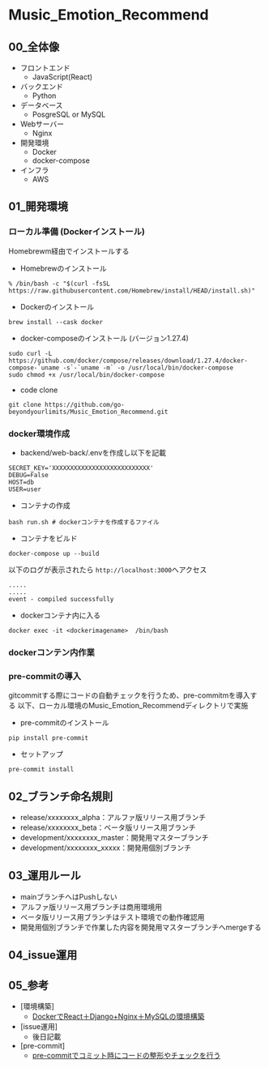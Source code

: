 # Music_Emotion_Recommend
## 00_全体像
* フロントエンド
  * JavaScript(React)
* バックエンド
  * Python
* データベース
  * PosgreSQL or MySQL
* Webサーバー
  * Nginx
* 開発環境
  * Docker
  * docker-compose
* インフラ
  * AWS 
## 01_開発環境
### ローカル準備 (Dockerインストール)
Homebrewm経由でインストールする

* Homebrewのインストール
```
% /bin/bash -c "$(curl -fsSL https://raw.githubusercontent.com/Homebrew/install/HEAD/install.sh)"
```
* Dockerのインストール
```
brew install --cask docker
```
* docker-composeのインストール (バージョン1.27.4)
```
sudo curl -L https://github.com/docker/compose/releases/download/1.27.4/docker-compose-`uname -s`-`uname -m` -o /usr/local/bin/docker-compose
sudo chmod +x /usr/local/bin/docker-compose
```
* code clone
```
git clone https://github.com/go-beyondyourlimits/Music_Emotion_Recommend.git
```
### docker環境作成
* backend/web-back/.envを作成し以下を記載
```
SECRET_KEY='XXXXXXXXXXXXXXXXXXXXXXXXXXX'
DEBUG=False
HOST=db
USER=user
```
* コンテナの作成
```
bash run.sh # dockerコンテナを作成するファイル
```
* コンテナをビルド
```
docker-compose up --build
```
以下のログが表示されたら `http://localhost:3000`へアクセス
```
.....
.....
event - compiled successfully
```
* dockerコンテナ内に入る
```
docker exec -it <dockerimagename>  /bin/bash
```
### dockerコンテン内作業

### pre-commitの導入
gitcommitする際にコードの自動チェックを行うため、pre-commitmを導入する
以下、ローカル環境のMusic_Emotion_Recommendディレクトリで実施
* pre-commitのインストール
```
pip install pre-commit
```
* セットアップ
```
pre-commit install
```

## 02_ブランチ命名規則
* release/xxxxxxxx_alpha：アルファ版リリース用ブランチ
* release/xxxxxxxx_beta：ベータ版リリース用ブランチ
* development/xxxxxxxx_master：開発用マスターブランチ
* development/xxxxxxxx_xxxxx：開発用個別ブランチ
## 03_運用ルール
* mainブランチへはPushしない
* アルファ版リリース用ブランチは商用環境用
* ベータ版リリース用ブランチはテスト環境での動作確認用
* 開発用個別ブランチで作業した内容を開発用マスターブランチへmergeする
## 04_issue運用
## 05_参考
* [環境構築]
    * [DockerでReact＋Django+Nginx＋MySQLの環境構築](https://github.com/greenteabiscuit/django-react-nginx-mysql-docker)
* [issue運用]
    * 後日記載
* [pre-commit]
    * [pre-commitでコミット時にコードの整形やチェックを行う](https://zenn.dev/yiskw713/articles/3c3b4022f3e3f22d276d)

